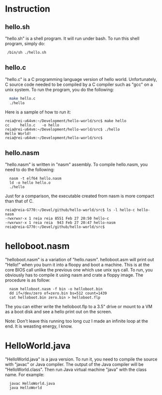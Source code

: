 # Instruction

## hello.sh
"hello.sh" is a shell program. It will run under bash.
To run this shell program, simply do:
```bash
 /bin/sh ./hello.sh
```
## hello.c
"hello.c" is a C programming language version of hello
world. Unfortunately, C source code needed to be compiled
by a C compiler such as "gcc" on a unix system. To run
the program, you do the following:
```sh
  make hello.c
  ./hello
```
Here is a sample of how to run it:
```
reia@rei-u64vm:~/Development/hello-world/src$ make hello
cc     hello.c   -o hello
reia@rei-u64vm:~/Development/hello-world/src$ ./hello
Hello World!
reia@rei-u64vm:~/Development/hello-world/src$ 
```

## hello.nasm
"hello.nasm" is written in "nasm" assembly. To compile hello.nasm,
you need to do the following:
```
  nasm -t elf64 hello.nasm
  ld -o hello hello.o
  ./hello
```
Just for a comparison, the executable created from nasm is more compact than that of C.
```
reia@reia-G770:~/Devel/github/hello-world/src$ ls -l hello-c hello-nasm
-rwxrwxr-x 1 reia reia 8551 Feb 27 20:50 hello-c
-rwxrwxr-x 1 reia reia  943 Feb 27 20:47 hello-nasm
reia@reia-G770:~/Devel/github/hello-world/src$ 
```

# helloboot.nasm
"helloboot.nasm" is a variation of "hello.nasm". helloboot.asm will print
out "Hello!" when you burn it into a floopy and boot a machine. This is
at the core BIOS call unlike the previous one which use unix sys call.
To run, you obviously has to compile it using nasm and crate a floppy image.
The procedure is as follow:
```
  nasm helloboot.nasm -f bin -o helloboot.bin
  dd if=/dev/zero of=zero.bin bs=512 count=1439
  cat helloboot.bin zero.bin > helloboot.flp
```
The you can either write the helloboot.flp to a 3.5" drive or mount to a 
VM as a boot disk and see a hello print out on the screen.

Note: Don't leave this running too long cuz I made an infinite
loop at the end. It is weasting energy, I know.

# HelloWorld.java
"HelloWorld.java" is a java version. To run it, you need to 
compile the source with "javac" or Java compiler. The output
of the Java compiler will be "HelloWorld.class".
Then run Java virtual machine "java" with the class name. 
For example:
```
  javac HelloWorld.java
  java HelloWorld
```
